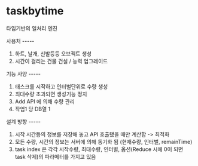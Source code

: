 # taskbytime
타임기반의 일처리 엔진

사용처 -----
1. 하트, 날개, 신발등등 오브젝트 생성
2. 시간이 걸리는 건물 건설 / 능력 업그레이드

기능 사양 -----
1. 태스크를 시작하고 인터벌단위로 수량 생성
2. 최대수량 초과되면 생성기능 정지
3. Add API 에 의해 수량 관리
4. 작업1 당 DB열 1

설계 방향 -----
1. 시작 시간등의 정보를 저장해 놓고 API 호출됐을 때만 계산함 -> 최적화
2. 모든 수량, 시간의 정보는 서버에 의해 동기화 됨 (현재수량, 인터벌, remainTime)
3. task index 은 각각 시작수량, 최대수량, 인터벌, 옵션(Reduce 시에 0이 되면 task 삭제)의 파라메터를 가지고 있음

